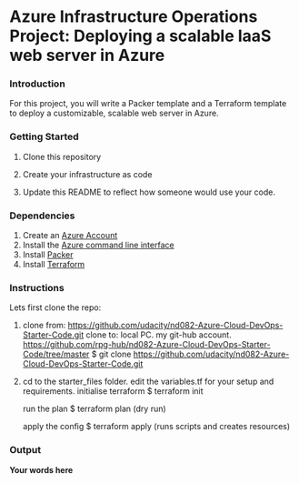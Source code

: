 # Azure Infrastructure Operations Project: Deploying a scalable IaaS web server in Azure

### Introduction
For this project, you will write a Packer template and a Terraform template to deploy a customizable, scalable web server in Azure.

### Getting Started
1. Clone this repository

2. Create your infrastructure as code

3. Update this README to reflect how someone would use your code.

### Dependencies
1. Create an [Azure Account](https://portal.azure.com) 
2. Install the [Azure command line interface](https://docs.microsoft.com/en-us/cli/azure/install-azure-cli?view=azure-cli-latest)
3. Install [Packer](https://www.packer.io/downloads)
4. Install [Terraform](https://www.terraform.io/downloads.html)

### Instructions
Lets first clone the repo:
1.	clone from: https://github.com/udacity/nd082-Azure-Cloud-DevOps-Starter-Code.git
	clone to: local PC. my git-hub account. https://github.com/rpg-hub/nd082-Azure-Cloud-DevOps-Starter-Code/tree/master
	$ git clone https://github.com/udacity/nd082-Azure-Cloud-DevOps-Starter-Code.git
	
2. cd to the starter_files folder.
	edit the variables.tf for your setup and requirements.
	initialise terraform
		$ terraform init
		
	run the plan
		$ terraform plan		(dry run)
		
	apply the config
		$ terraform apply		(runs scripts and creates resources)


### Output
**Your words here**

